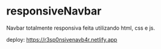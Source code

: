 # responsiveNavbar
Navbar totalmente responsiva feita utilizando html, css e js.


deploy: https://r3sp0nsivenavb4r.netlify.app

